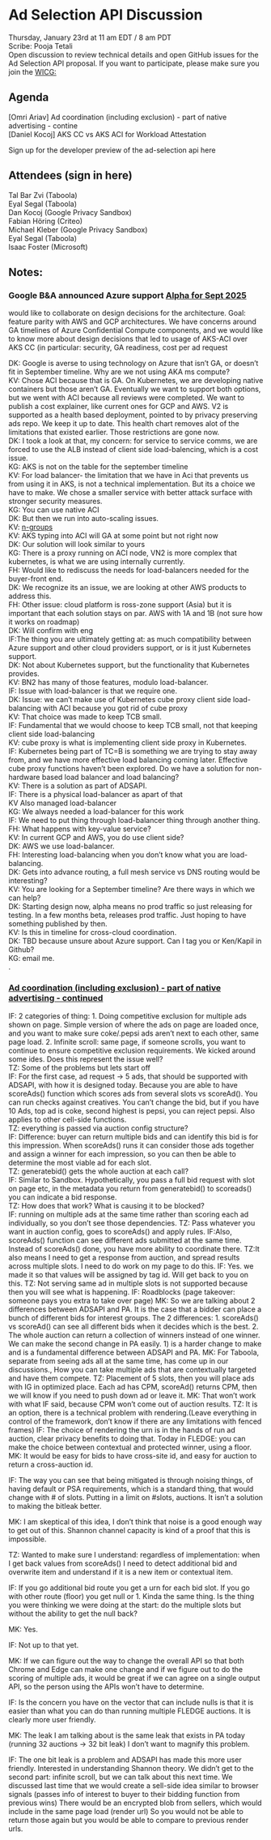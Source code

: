# Ad Selection API Discussion
Thursday, January 23rd  at 11 am EDT /  8 am PDT   
Scribe: Pooja Tetali    
Open discussion to review technical details and open GitHub issues for the Ad Selection API proposal.
If you want to participate, please make sure you join the [WICG:](https://www.w3.org/community/wicg/)

## Agenda
[Omri Ariav] Ad coordination (including exclusion) - part of native advertising - contine   
[Daniel Kocoj] AKS CC vs AKS ACI for Workload Attestation   

Sign up for the developer preview of the ad-selection api here 
## Attendees (sign in here) 
Tal Bar Zvi (Taboola)   
Eyal Segal (Taboola)   
Dan Kocoj (Google Privacy Sandbox)   
Fabian Höring (Criteo)   
Michael Kleber (Google Privacy Sandbox)   
Eyal Segal (Taboola)   
Isaac Foster (Microsoft)   

## Notes:   
### Google B&A announced Azure support [Alpha for Sept 2025](https://github.com/privacysandbox/protected-auction-services-docs/blob/main/bidding_auction_services_api.md#roadmap)
would like to collaborate on design decisions for the architecture. Goal: feature parity with AWS and GCP architectures. We have concerns around GA timelines of Azure Confidential Compute components, and we would like to know more about design decisions that led to usage of AKS-ACI over AKS CC (in particular: security, GA readiness, cost per ad request   

DK: Google is averse to using technology on Azure that isn’t GA, or doesn’t fit in September timeline. Why are we not using AKA ms compute?    
KV: Chose ACI because that is GA. On Kubernetes, we are developing native containers but those aren’t GA. Eventually we want to support both options, but we went with ACI because all reviews were completed. We want to publish a cost explainer, like current ones for GCP and AWS. V2 is supported as a health based deployment, pointed to by privacy preserving ads repo. We keep it up to date. This health chart removes alot of the limitations that existed earlier. Those restrictions are gone now.    
DK: I took a look at that, my concern: for service to service comms, we are forced to use the ALB instead of client side load-balencing, which is a cost issue.    
KG: AKS is not on the table for the september timeline   
KV: For load balancer- the limitation that we have in Aci that prevents us from using it in AKS, is not a technical implementation. But its a choice we have to make. We chose a smaller service with better attack surface with stronger security measures.    
KG: You can use native ACI   
DK: But then we run into auto-scaling issues.   
KV: [n-groups](https://learn.microsoft.com/en-us/azure/container-instances/container-instance-ngroups/container-instances-about-ngroups)   
KV: AKS typing into ACI will GA at some point but not right now   
DK: Our solution will look similar to yours    
KG: There is a proxy running on ACI node, VN2 is more complex that kubernetes, is what we are using internally currently.    
FH: Would like to rediscuss the needs for load-balancers needed for the buyer-front end.    
DK: We recognize its an issue, we are looking at other AWS products to address this.    
FH: Other issue: cloud platform is ross-zone support (Asia) but it is important that each solution stays on par. AWS with 1A and 1B (not sure how it works on roadmap)    
DK: Will confirm with eng   
IF:The thing you are ultimately getting at: as much compatibility between Azure support and other cloud providers support, or is it just Kubernetes support.    
DK: Not about Kubernetes support, but the functionality that Kubernetes provides.    
KV: BN2 has many of those features, modulo load-balancer.    
IF: Issue with load-balancer is that we require one.    
DK: Issue: we can’t make use of Kubernetes cube proxy client side load-balancing with ACI because you got rid of  cube proxy   
KV: That choice was made to keep TCB small.    
IF: Fundamental that we would choose to keep TCB small, not that keeping client side load-balancing    
KV: cube proxy is what is implementing client side proxy in Kubernetes.   
IF: Kubernetes being part of TC=B is something we are trying to stay away from, and we have more effective load balancing coming later. Effective cube proxy  functions haven’t been explored. Do we have a solution for non-hardware based load balancer and load balancing?    
KV: There is a solution as part of ADSAPI.    
IF: There is a physical load-balancer as apart of that   
KV Also managed load-balancer   
KG: We always needed a load-balancer for this work   
IF: We need to put thing through load-balancer thing through another thing.    
FH: What happens with key-value service?    
KV: In current GCP and AWS, you do use client side?    
DK: AWS we use load-balancer.    
FH: Interesting load-balancing when you don’t know what you are load-balancing.   
DK: Gets into advance routing, a full mesh service vs DNS routing would be interesting?    
KV: You are looking for a September timeline? Are there ways in which we can help?    
DK: Starting design now, alpha means no prod traffic so just releasing for testing. In a few months beta, releases prod traffic. Just hoping to have something published by then.    
KV:  Is this in timeline for cross-cloud coordination.    
DK: TBD because unsure about Azure support. Can I tag you or Ken/Kapil in Github?    
KG: email me.    
. 
### [Ad coordination (including exclusion) - part of native advertising - continued](https://github.com/WICG/privacy-preserving-ads/issues/69) 

IF: 2 categories of thing: 1. Doing competitive exclusion for multiple ads shown on page. Simple version of where the ads on page are loaded once, and you want to make sure coke/.pepsi ads aren’t next to each other, same page load. 2. Infinite scroll: same page, if someone scrolls, you want to continue to ensure competitive exclusion requirements. We kicked around some ides. Does this represent the issue well?     
TZ: Some of the problems but lets start off   
IF: For the first case, ad request -> 5 ads, that should be supported with ADSAPI, with how it is designed today. Because you are able to have scoreAds() function which scores ads from several slots vs scoreAd(). You can run checks against creatives. You can’t change the bid, but if you have 10 Ads, top ad is coke, second highest is pepsi, you can reject pepsi. Also applies to other cell-side functions.    
TZ: everything is passed via auction config structure?    
IF: Difference: buyer can return multiple bids and can identify this bid is for this impression. When scoreAds() runs it can consider those ads together and assign a winner for each impression, so you can then be able to determine the most viable ad for each slot.    
TZ: generatebid() gets the whole auction at each call?    
IF: Similar to Sandbox. Hypothetically, you pass a full bid request with slot on page etc, in the metadata you return from generatebid() to scoreads() you can indicate a bid response.    
TZ: How does that work? What is causing it to be blocked?    
IF: running on multiple ads at the same time rather than scoring each ad individually, so you don’t see those dependencies. 
TZ: Pass whatever you want in auction config, goes to scoreAds() and apply rules. 
IF:Also, scoreAds() function can see different ads submitted at the same time. Instead of scoreAds() done, you have more ability to coordinate there. 
TZ:It also means I need to get a response from auction, and spread results across multiple slots. I need to do work on my page to do this. 
IF: Yes. we made it so that values will be assigned by tag id. Will get back to you on this. 
TZ: Not serving same ad in multiple slots is not supported because then you will see what is happening. 
IF: Roadblocks (page takeover: someone pays you extra to take over page) 
MK: So we are talking about 2 differences between ADSAPI and PA. It is the case that a bidder can place a bunch of different bids for interest groups. The 2 differences: 1. scoreAds() vs scoreAd() can see all different bids when it decides which is the best. 2. The whole auction can return a collection of winners instead of one winner. We can make the second change in PA easily. 1) is a harder change to make and is a fundamental difference between ADSAPI and PA. 
MK: For Taboola, separate from seeing ads all at the same time, has come up in our discussions., How you can take multiple ads that are contextually targeted and have them compete. 
TZ: Placement of 5 slots, then you will place ads with IG in optimized place. Each ad has CPM, scoreAd() returns CPM, then we will know if you need to push down ad or leave it. 
MK: That won’t work with what IF said, because CPM  won’t come out of auction results. 
TZ: It is an option, there is a technical problem with rendering.(Leave everything in control of the framework, don’t know if there are any limitations with fenced frames) 
IF: The choice of rendering the urn is in the hands of run ad auction, clear privacy benefits to doing that. Today in FLEDGE: you can make the choice between contextual and protected winner, using a floor. 
MK: It would be easy for bids to have cross-site id, and easy for auction to return a cross-auction id. 

IF: The way you can see that being mitigated is through noising things, of having default or PSA requirements, which is a standard thing, that would change with # of slots. Putting in a limit on #slots, auctions. It isn’t a solution to making the bitleak better. 

MK: I am skeptical of this idea, I don’t think that noise is a good enough way to get out of this. Shannon channel capacity is kind of a proof that this is impossible.

TZ: Wanted to make sure I understand: regardless of implementation: when I get back values from scoreAds() I need to detect additional bid and overwrite item and understand if it is a new item or contextual item. 

IF: If you go additional bid route you get a urn for each bid slot. If you go with other route (floor) you get null or 1. Kinda the same thing. Is the thing you were thinking we were doing at the start: do the multiple slots but without the ability to get the null back? 

MK: Yes. 

IF: Not up to that yet. 

MK: If we can figure out the way to change the overall API so that both Chrome and Edge can make one change and if we figure out to do the scoring of multiple ads, it would be great if we can agree on a single output API, so the person using the APIs won’t have to determine. 

IF: Is the concern you have on the vector that can include nulls is that it is easier than what you can do than running multiple FLEDGE auctions. It is clearly more user friendly. 

MK: The leak I am talking about is the same leak that exists in PA today (running 32 auctions -> 32 bit leak) I don’t want to magnify this problem. 

IF: The one bit leak is a problem and ADSAPI has made this more user friendly. Interested in understanding Shannon theory. We didn’t get to the second part: infinite scroll, but we can talk about this next time. We discussed last time that we would create a sell-side idea similar to browser signals (passes info of interest to buyer to their bidding function from previous wins) There would be an encrypted blob from sellers, which would include in the same page load (render url) So you would not be able to return those again but you would be able to compare to previous render urls. 




